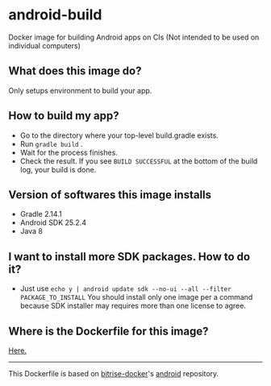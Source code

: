 # android-build
Docker image for building Android apps on CIs (Not intended to be used on individual computers)    

## What does this image do?
Only setups environment to build your app.   

## How to build my app?
- Go to the directory where your top-level build.gradle exists.
- Run `gradle build` .
- Wait for the process finishes.
- Check the result. If you see `BUILD SUCCESSFUL` at the bottom of the build log, your build is done.

## Version of softwares this image installs
- Gradle 2.14.1
- Android SDK 25.2.4
- Java 8

## I want to install more SDK packages. How to do it?
- Just use `echo y | android update sdk --no-ui --all --filter PACKAGE_TO_INSTALL`
You should install only one image per a command because SDK installer may requires more than one license to agree.   

## Where is the Dockerfile for this image?
[Here.](https://github.com/nao20010128nao/android-build/blob/master/Dockerfile)

***
This Dockerfile is based on [bitrise-docker](https://github.com/bitrise-docker/)'s [android](https://github.com/bitrise-docker/android) repository.
